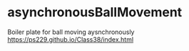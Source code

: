 # asynchronousBallMovement
Boiler plate for ball moving aysnchronously
https://ps229.github.io/Class38/index.html
